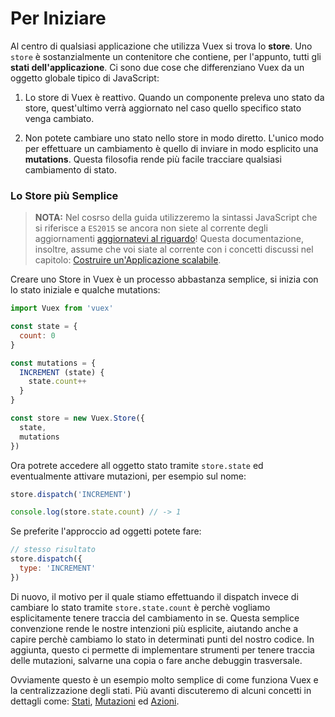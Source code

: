 # Per Iniziare

Al centro di qualsiasi applicazione che utilizza Vuex si trova lo **store**. Uno `store` è sostanzialmente un contenitore che contiene, per l'appunto, tutti gli **stati dell'applicazione**. Ci sono due cose che differenziano Vuex da un oggetto globale tipico di JavaScript:

1. Lo store di Vuex è reattivo. Quando un componente preleva uno stato da store, quest'ultimo verrà aggiornato nel caso quello specifico stato venga cambiato.

2. Non potete cambiare uno stato nello store in modo diretto. L'unico modo per effettuare un cambiamento è quello di inviare in modo esplicito una **mutations**. Questa filosofia rende più facile tracciare qualsiasi cambiamento di stato.

### Lo Store più Semplice

> **NOTA:** Nel cosrso della guida utilizzeremo la sintassi JavaScript che si riferisce a `ES2015` se ancora non siete al corrente degli aggiornamenti [aggiornatevi al riguardo](https://babeljs.io/docs/learn-es2015/)!
Questa documentazione, insoltre, assume che voi siate al corrente con i concetti discussi nel capitolo: [Costruire un'Applicazione scalabile](http://it.vuejs.org/guide/application.html).

Creare uno Store in Vuex è un processo abbastanza semplice, si inizia con lo stato iniziale e qualche mutations:

``` js
import Vuex from 'vuex'

const state = {
  count: 0
}

const mutations = {
  INCREMENT (state) {
    state.count++
  }
}

const store = new Vuex.Store({
  state,
  mutations
})
```

Ora potrete accedere all oggetto stato tramite `store.state` ed eventualmente attivare mutazioni, per esempio sul nome:

``` js
store.dispatch('INCREMENT')

console.log(store.state.count) // -> 1
```

Se preferite l'approccio ad oggetti potete fare:

``` js
// stesso risultato
store.dispatch({
  type: 'INCREMENT'
})
```

Di nuovo, il motivo per il quale stiamo effettuando il dispatch invece di cambiare lo stato tramite `store.state.count` è perchè vogliamo esplicitamente tenere traccia del cambiamento in se. Questa semplice convenzione rende le nostre intenzioni più esplicite, aiutando anche a capire perchè cambiamo lo stato in determinati punti del nostro codice. In aggiunta, questo ci permette di implementare strumenti per tenere traccia delle mutazioni, salvarne una copia o fare anche debuggin trasversale.

Ovviamente questo è un esempio molto semplice di come funziona Vuex e la centralizzazione degli stati. Più avanti discuteremo di alcuni concetti in dettagli come: [Stati](state.md), [Mutazioni](mutations.md) ed [Azioni](actions.md).
